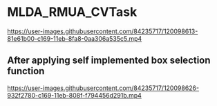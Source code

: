 # MLDA_RMUA_CVTask


https://user-images.githubusercontent.com/84235717/120098613-81e61b00-c169-11eb-8fa8-0aa306a535c5.mp4 

## After applying self implemented box selection function
https://user-images.githubusercontent.com/84235717/120098626-932f2780-c169-11eb-808f-f794456d291b.mp4


